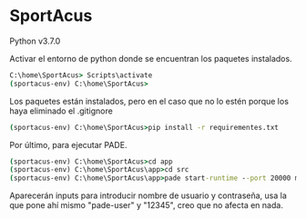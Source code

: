 # SportAcus

Python v3.7.0

Activar el entorno de python donde se encuentran los paquetes instalados.

```bat
C:\home\SportAcus> Scripts\activate
(sportacus-env) C:\home\SportAcus>
```

Los paquetes están instalados, pero en el caso que no lo estén porque los haya eliminado el .gitignore
```bat
(sportacus-env) C:\home\SportAcus>pip install -r requirementes.txt
```

Por último, para ejecutar PADE.
```bat
(sportacus-env) C:\home\SportAcus>cd app
(sportacus-env) C:\home\SportAcus\app>cd src
(sportacus-env) C:\home\SportAcus\app>pade start-runtime --port 20000 main.py
```

Aparecerán inputs para introducir nombre de usuario y contraseña, usa la que pone ahí mismo "pade-user" y "12345", creo que no afecta en nada.